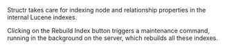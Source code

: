Structr takes care for indexing node and relationship properties in the internal Lucene indexes.

Clicking on the Rebuild Index button triggers a maintenance command, running in the background on the server, which rebuilds all these indexes.
